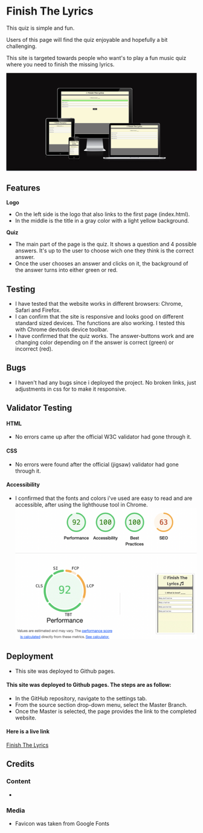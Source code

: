 # Finish The Lyrics

This quiz is simple and fun.  

Users of this page will find the quiz enjoyable and hopefully a bit challenging. 

This site is targeted towards people who want's to play a fun music quiz where you need to finish the missing lyrics. 

![Responsice Mockup](https://github.com/Felixiden1987/Quiz-Game/blob/main/assets/images/mockup.png)

## Features 
__Logo__
- On the left side is the logo that also links to the first page (index.html).
- In the middle is the title in a gray color with a light yellow background.

__Quiz__ 
- The main part of the page is the quiz. It shows a question and 4 possible answers. It's up to the user to choose wich one they think is the correct answer.
- Once the user chooses an answer and clicks on it, the background of the answer turns into either green or red. 
![]()

## Testing 
- I have tested that the website works in different browsers: Chrome, Safari and Firefox.
- I can confirm that the site is responsive and looks good on different standard sized devices. 
  The functions are also working. I tested this with Chrome devtools device toolbar.
- I have confirmed that the quiz works. The answer-buttons work and are changing color depending on if the answer is correct (green) or incorrect (red). 
## Bugs 
- I haven't had any bugs since i deployed the project. No broken links, just adjustments in css for to make it responsive.
## Validator Testing 
#### HTML
- No errors came up after the official W3C validator had gone through it.
#### CSS
- No errors were found after the official (jigsaw) validator had gone through it.
#### Accessibility
- I confirmed that the fonts and colors i've used are easy to read and are accessible, after using the lighthouse tool in Chrome.
![Accessibility](https://github.com/Felixiden1987/Quiz-Game/blob/main/assets/images/lighthouse.png)

## Deployment 

- This site was deployed to Github pages. 
#### This site was deployed to Github pages. The steps are as follow:
- In the GitHub repository, navigate to the settings tab.
- From the source section drop-down menu, select the Master Branch.
- Once the Master is selected, the page provides the link to the completed website.

#### Here is a live link 
[Finish The Lyrics](https://felixiden1987.github.io/Quiz-Game/)

## Credits 
### Content 

- 

### Media 
- Favicon was taken from Google Fonts